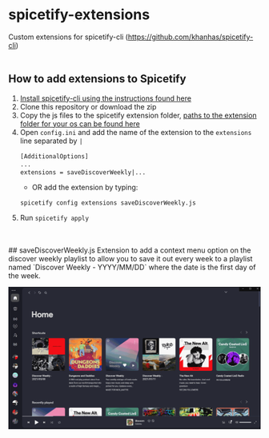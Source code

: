 # spicetify-extensions
Custom extensions for spicetify-cli (https://github.com/khanhas/spicetify-cli)
</br>
</br>
## How to add extensions to Spicetify

1. [Install spicetify-cli using the instructions found here](https://github.com/khanhas/spicetify-cli/wiki/Installation)
2. Clone this repository or download the zip
3. Copy the js files to the spicetify extension folder, [paths to the extension folder for your os can be found here](https://github.com/khanhas/spicetify-cli/wiki/Extensions)
4. Open ```config.ini``` and add the name of the extension to the ```extensions``` line separated by ```|```
    ```
    [AdditionalOptions]
    ...
    extensions = saveDiscoverWeekly|...
    ```
    - OR add the extension by typing:
    ```
    spicetify config extensions saveDiscoverWeekly.js
    ```
5. Run `spicetify apply`
</br>
</br>
## saveDiscoverWeekly.js
Extension to add a context menu option on the discover weekly playlist to allow you to save it out every week to a playlist named `Discover Weekly - YYYY/MM/DD` where the date is the first day of the week.

![](saveDiscoverWeekly.gif)

